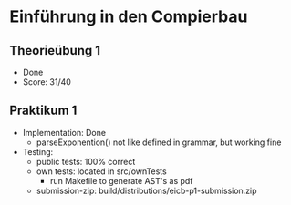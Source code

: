 Einführung in den Compierbau
============================

Theorieübung 1
---------------
- Done
- Score: 31/40

Praktikum 1
------------
- Implementation: Done
	- parseExponention() not like defined in grammar, but working fine
- Testing:
	- public tests: 100% correct
	- own tests: located in src/ownTests
	    - run Makefile to generate AST's as pdf
	- submission-zip: build/distributions/eicb-p1-submission.zip 	
